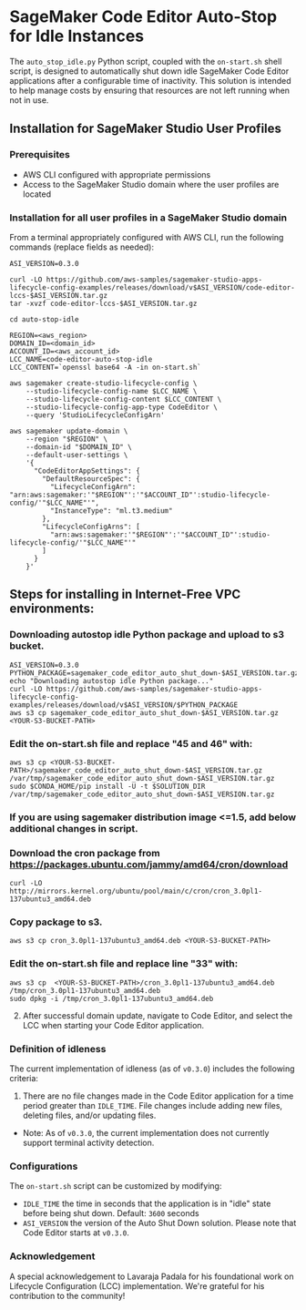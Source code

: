# SageMaker Code Editor Auto-Stop for Idle Instances

The `auto_stop_idle.py` Python script, coupled with the `on-start.sh` shell script, is designed to automatically shut down idle SageMaker Code Editor applications after a configurable time of inactivity. This solution is intended to help manage costs by ensuring that resources are not left running when not in use.

## Installation for SageMaker Studio User Profiles

### Prerequisites

- AWS CLI configured with appropriate permissions
- Access to the SageMaker Studio domain where the user profiles are located

### Installation for all user profiles in a SageMaker Studio domain

From a terminal appropriately configured with AWS CLI, run the following commands (replace fields as needed):

```
ASI_VERSION=0.3.0

curl -LO https://github.com/aws-samples/sagemaker-studio-apps-lifecycle-config-examples/releases/download/v$ASI_VERSION/code-editor-lccs-$ASI_VERSION.tar.gz
tar -xvzf code-editor-lccs-$ASI_VERSION.tar.gz

cd auto-stop-idle

REGION=<aws_region>
DOMAIN_ID=<domain_id>
ACCOUNT_ID=<aws_account_id>
LCC_NAME=code-editor-auto-stop-idle
LCC_CONTENT=`openssl base64 -A -in on-start.sh`

aws sagemaker create-studio-lifecycle-config \
    --studio-lifecycle-config-name $LCC_NAME \
    --studio-lifecycle-config-content $LCC_CONTENT \
    --studio-lifecycle-config-app-type CodeEditor \
    --query 'StudioLifecycleConfigArn'

aws sagemaker update-domain \
    --region "$REGION" \
    --domain-id "$DOMAIN_ID" \
    --default-user-settings \
    '{
      "CodeEditorAppSettings": {
        "DefaultResourceSpec": {
          "LifecycleConfigArn": "arn:aws:sagemaker:'"$REGION"':'"$ACCOUNT_ID"':studio-lifecycle-config/'"$LCC_NAME"'",
          "InstanceType": "ml.t3.medium"
        },
        "LifecycleConfigArns": [
          "arn:aws:sagemaker:'"$REGION"':'"$ACCOUNT_ID"':studio-lifecycle-config/'"$LCC_NAME"'"
        ]
      }
    }'

```
## Steps for installing in Internet-Free VPC environments:

### Downloading autostop idle Python package and upload to s3 bucket.
```
ASI_VERSION=0.3.0
PYTHON_PACKAGE=sagemaker_code_editor_auto_shut_down-$ASI_VERSION.tar.gz
echo "Downloading autostop idle Python package..."
curl -LO https://github.com/aws-samples/sagemaker-studio-apps-lifecycle-config-examples/releases/download/v$ASI_VERSION/$PYTHON_PACKAGE
aws s3 cp sagemaker_code_editor_auto_shut_down-$ASI_VERSION.tar.gz <YOUR-S3-BUCKET-PATH> 
```

### Edit the on-start.sh file and replace "45 and 46" with:

```
aws s3 cp <YOUR-S3-BUCKET-PATH>/sagemaker_code_editor_auto_shut_down-$ASI_VERSION.tar.gz /var/tmp/sagemaker_code_editor_auto_shut_down-$ASI_VERSION.tar.gz
sudo $CONDA_HOME/pip install -U -t $SOLUTION_DIR /var/tmp/sagemaker_code_editor_auto_shut_down-$ASI_VERSION.tar.gz
```

### If you are using sagemaker distribution image <=1.5, add below additional changes in script.

### Download the cron package from https://packages.ubuntu.com/jammy/amd64/cron/download 
```
curl -LO http://mirrors.kernel.org/ubuntu/pool/main/c/cron/cron_3.0pl1-137ubuntu3_amd64.deb
```
### Copy package to s3. 
```
aws s3 cp cron_3.0pl1-137ubuntu3_amd64.deb <YOUR-S3-BUCKET-PATH>
```

### Edit the on-start.sh file and replace line "33" with:
```
aws s3 cp  <YOUR-S3-BUCKET-PATH>/cron_3.0pl1-137ubuntu3_amd64.deb /tmp/cron_3.0pl1-137ubuntu3_amd64.deb
sudo dpkg -i /tmp/cron_3.0pl1-137ubuntu3_amd64.deb
```

2. After successful domain update, navigate to Code Editor, and select the LCC when starting your Code Editor application.


### Definition of idleness

The current implementation of idleness (as of `v0.3.0`) includes the following criteria:

1. There are no file changes made in the Code Editor application for a time period greater than `IDLE_TIME`. File changes include adding new files, deleting files, and/or updating files. 
* Note: As of `v0.3.0`, the current implementation does not currently support terminal activity detection. 

### Configurations

The `on-start.sh` script can be customized by modifying:

* `IDLE_TIME` the time in seconds that the application is in "idle" state before being shut down. Default: `3600` seconds
* `ASI_VERSION` the version of the Auto Shut Down solution. Please note that Code Editor starts at `v0.3.0`.

### Acknowledgement

A special acknowledgement to Lavaraja Padala for his foundational work on Lifecycle Configuration (LCC) implementation. We're grateful for his contribution to the community!
